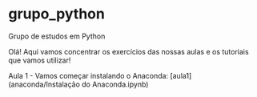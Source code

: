 # grupo_python
Grupo de estudos em Python

Olá!
Aqui vamos concentrar os exercícios das nossas aulas e os tutoriais que vamos utilizar!

Aula 1 - Vamos começar instalando o Anaconda:
[aula1](anaconda/Instalação do Anaconda.ipynb)
